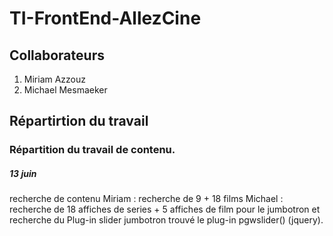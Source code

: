 # TI-FrontEnd-AllezCine

## Collaborateurs

1. Miriam Azzouz
2. Michael Mesmaeker

## Répartirtion du travail

### Répartition du travail de contenu.

##### 13 juin
recherche de contenu
Miriam : recherche de 9 + 18 films
Michael : recherche de 18 affiches de series + 5 affiches de film pour le jumbotron et recherche du Plug-in slider jumbotron
           trouvé le plug-in pgwslider() (jquery).
